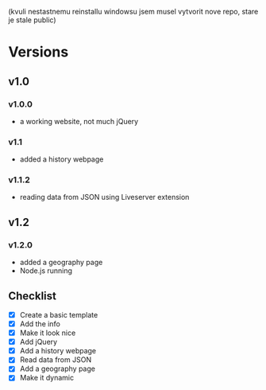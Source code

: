 (kvuli nestastnemu reinstallu windowsu jsem musel vytvorit nove repo, stare je stale public)

# Versions
## v1.0
### v1.0.0
* a working website, not much jQuery

### v1.1
* added a history webpage

### v1.1.2
* reading data from JSON using Liveserver extension

## v1.2
### v1.2.0
* added a geography page
* Node.js running



## Checklist
- [X] Create a basic template
- [X] Add the info
- [X] Make it look nice
- [X] Add jQuery
- [X] Add a history webpage
- [X] Read data from JSON
- [X] Add a geography page
- [X] Make it dynamic
